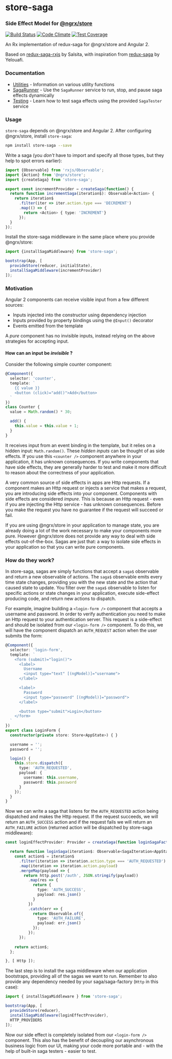 # store-saga
### Side Effect Model for [@ngrx/store](https://github.com/ngrx/store)
[![Build Status](https://travis-ci.org/CodeSequence/store-saga.svg?branch=master)](https://travis-ci.org/CodeSequence/store-saga) [![Code Climate](https://codeclimate.com/github/CodeSequence/store-saga/badges/gpa.svg)](https://codeclimate.com/github/CodeSequence/store-saga) [![Test Coverage](https://codeclimate.com/github/CodeSequence/store-saga/badges/coverage.svg)](https://codeclimate.com/github/CodeSequence/store-saga/coverage)

An Rx implementation of redux-saga for @ngrx/store and Angular 2.

Based on [redux-saga-rxjs](https://github.com/salsita/redux-saga-rxjs) by Salsita, with inspiration from [redux-saga](https://github.com/yelouafi/redux-saga) by Yelouafi.

### Documentation
* [Utilities](docs/utilities.md) - Information on various utility functions
* [SagaRunner](docs/saga-runner.md) - Use the `SagaRunner` service to run, stop, and pause saga effects dynamically
* [Testing](docs/testing.md) - Learn how to test saga effects using the provided `SagaTester` service

### Usage
`store-saga` depends on @ngrx/store and Angular 2. After configuring @ngrx/store, install `store-saga`:

```bash
npm install store-saga --save
```

Write a saga (you _don't_ have to import and specify all those types, but they help to spot errors earlier):

```ts
import {Observable} from 'rxjs/Observable';
import {Action} from '@ngrx/store';
import {createSaga} from 'store-saga';

export const incrementProvider = createSaga(function() {
  return function incrementSaga(iteration$): Observable<Action> {
    return iteration$
      .filter(iter => iter.action.type === 'DECREMENT')
      .map(() => {
        return <Action> { type: 'INCREMENT'}
      });
  }
});
```

Install the store-saga middleware in the same place where you provide @ngrx/store:

```ts
import {installSagaMiddleware} from 'store-saga';

bootstrap(App, [
  provideStore(reducer, initialState),
  installSagaMiddleware(incrementProvider)
]);
```

### Motivation
Angular 2 components can receive visible input from a few different sources:
  * Inputs injected into the constructor using dependency injection
  * Inputs provided by property bindings using the `@Input()` decorator
  * Events emitted from the template

A _pure_ component has no invisible inputs, instead relying on the above strategies for accepting input.

#### How can an input be _invisible_ ?
Consider the following simple counter component:
```ts
@Component({
  selector: 'counter',
  template: `
    {{ value }}
    <button (click)="add()">Add</button>
  `
})
class Counter {
  value = Math.random() * 30;

  add() {
    this.value = this.value + 1;
  }
}
```
It receives input from an event binding in the template, but it relies on a hidden input: `Math.random()`. These _hidden inputs_ can be thought of as side effects. If you use this `<counter />` component anywhere in your application, it has unknown consequences. If you write components that have side effects, they are generally harder to test and make it more difficult to reason about the correctness of your application.

A very common source of side effects in apps are Http requests. If a component makes an Http request or injects a service that makes a request, you are introducing side effects into your component. Components with side effects are considered _impure_. This is because an Http request - even if you are injecting the Http service - has unknown consequences. Before you make the request you have no guarantee if the request will succeed or fail.

If you are using @ngrx/store in your application to manage state, you are already doing a lot of the work necessary to make your components more pure. However @ngrx/store does not provide any way to deal with side effects out-of-the-box. Sagas are just that: a way to isolate side effects in your application so that you can write pure components.

### How do they work?
In store-saga, sagas are simply functions that accept a `saga$` observable and return a new observable of actions. The `saga$` observable emits every time state changes, providing you with the new state and the action that caused state to update. You filter over the `saga$` observable to listen for specific actions or state changes in your application, execute side-effect producing code, and return new actions to dispatch.

For example, imagine building a `<login-form />` component that accepts a username and password. In order to verify authentication you need to make an Http request to your authentication server. This request is a side-effect and should be isolated from our `<login-form />` component. To do this, we will have the component dispatch an `AUTH_REQUEST` action when the user submits the form:

```ts
@Component({
  selector: 'login-form',
  template: `
    <form (submit)="login()">
      <label>
        Username
        <input type="text" [(ngModel)]="username">
      </label>

      <label>
        Password
        <input type="password" [(ngModel)]="password">
      </label>

      <button type="submit">Login</button>
    </form>
  `
})
export class LoginForm {
  constructor(private store: Store<AppState>) { }

  username = '';
  password = '';

  login() {
    this.store.dispatch({
      type: 'AUTH_REQUESTED',
      payload: {
        username: this.username,
        password: this.password
      }
    });
  }
}
```

Now we can write a saga that listens for the `AUTH_REQUESTED` action being dispatched and makes the Http request. If the request succeeds, we will return an `AUTH_SUCCESS` action and if the request fails we will return an `AUTH_FAILURE` action (returned action will be dispatched by store-saga middleware):

```ts
const loginEffectProvider: Provider = createSaga(function loginSagaFactory(http: Http) {

  return function loginSaga(iteration$: Observable<SagaIteration<AppState>>): Observable<Action> {
    const action$ = iteration$
      .filter(iteration => iteration.action.type === 'AUTH_REQUESTED')
      .map(iteration => iteration.action.payload)
      .mergeMap(payload => {
        return http.post('/auth', JSON.stringify(payload))
          .map(res => {
            return {
              type: 'AUTH_SUCCESS',
              payload: res.json()
            }
          })
          .catch(err => {
            return Observable.of({
              type: 'AUTH_FAILURE',
              payload: err.json()
            });
          });
      });
    
    return action$;
  };

}, [ Http ]);
```

The last step is to install the saga middleware when our application bootstraps, providing all of the sagas we want to run. Remember to also provide any dependency needed by your saga/saga-factory (`Http` in this case):

```ts
import { installSagaMiddleware } from 'store-saga';

bootstrap(App, [
  provideStore(reducer),
  installSagaMiddleware(loginEffectProvider),
  HTTP_PROVIDERS
]);
```

Now our side effect is completely isolated from our `<login-form />` component. This also has the benefit of decoupling our asynchronous business logic from our UI, making your code more portable and - with the help of built-in saga testers - easier to test.
